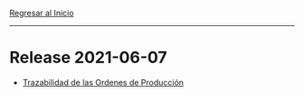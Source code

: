 [Regresar al Inicio](../README.MD)

---
# Release 2021-06-07

- [Trazabilidad de las Ordenes de Producción](../produccion/consultas-reportes/trazabilidad.md)

